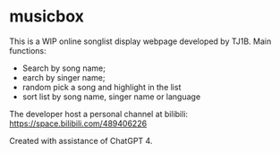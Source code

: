 # musicbox
This is a WIP online songlist display webpage developed by TJ1B. 
Main functions:
- Search by song name;
- earch by singer name;
- random pick a song and highlight in the list
- sort list by song name, singer name or language

The developer host a personal channel at bilibili: 
https://space.bilibili.com/489406226

Created with assistance of ChatGPT 4.
